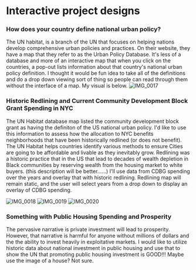 # Interactive project designs
### How does your country define national urban policy? 
The UN habitat, is a branch of the UN that focuses on helping nations develop comprehensive urban policies and practices. On their website, they have 
a map that they refer to as the Urban Policy Database. It's less of a database and more of an interactive map that when you click on the countries, 
a pop-out lists information about that country's national urban policy definition. I thought it would be fun idea to take all of the definitions and do a 
drop down viewing sort of thing so people can read through them without the interface of a map. My visual is below. 
![IMG_0017](https://user-images.githubusercontent.com/88399829/201962138-e9163b49-0e52-42ab-a406-d5b9fad65fc9.PNG)


### Historic Redlining and Current Community Development Block Grant Spending in NYC
The UN Habitat database map listed the community development block grant as having the definiton of the US national urban policy. I'd like to use this 
information to assess how the allocation to NYC benefits neighborhoods that have been historically redlined (or does not benefit). The UN Habitat helps 
countries identify various methods to ensure Cities are going to be affordable and livable as they inevitably grow. Redlining was a historic practice that 
in the US that lead to decades of wealth depletion in Black communities by reserving wealth from the housing market to white buyers. (this description will
be better......) I'll use data from CDBG spending over the years and overlay that with historic redlining. Redlining map will remain static, and the user 
will select years from a drop down to display an overlay of CDBG spending. 

![IMG_0018](https://user-images.githubusercontent.com/88399829/201962425-6c20fc80-4924-41cb-b680-92b184270a6f.PNG)
![IMG_0019](https://user-images.githubusercontent.com/88399829/201962456-eb656e13-7cb1-44b6-99d4-209854ec8d1f.PNG)
![IMG_0020](https://user-images.githubusercontent.com/88399829/201962474-f764f356-e56f-44d3-8047-3a941712c704.PNG)



### Something with Public Housing Spending and Prosperity
The pervasive narrative is private investment will lead to prosperity. However, that narrative is harmful for anyone without millions of dollars and the 
the ability to invest heavily in exploitative markets. I would like to utilize historic data about national investment in public housing and use that 
to show the UN that promoting public housing investment is GOOD!!! Maybe use the image of a house? Not sure. 
